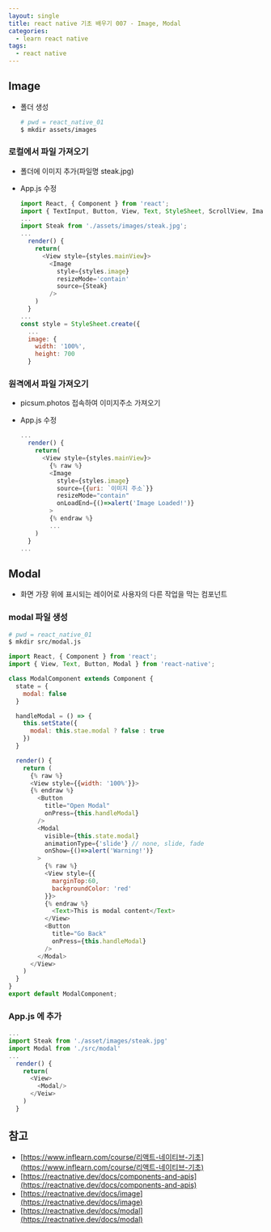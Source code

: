```yaml
---
layout: single
title: react native 기초 배우기 007 - Image, Modal
categories: 
  - learn react native
tags:
  - react native
---
```


## Image

- 폴더 생성

  ~~~bash
  # pwd = react_native_01
  $ mkdir assets/images
  ~~~

### 로컬에서 파일 가져오기

- 폴더에 이미지 추가(파일명 steak.jpg)

- App.js 수정

  ~~~javascript
  import React, { Component } from 'react';
  import { TextInput, Button, View, Text, StyleSheet, ScrollView, Image } from 'react-native';
  ...
  import Steak from './assets/images/steak.jpg';
  ...
    render() {
      return(
        <View style={styles.mainView}>
          <Image
            style={styles.image}
            resizeMode='contain'
            source={Steak}
          />
      )
    }
  ...
  const style = StyleSheet.create({
    ...
    image: {
      width: '100%',
      height: 700
    }
  ~~~

### 원격에서 파일 가져오기

- picsum.photos 접속하여 이미지주소 가져오기

- App.js 수정

  ~~~javascript
  ...
    render() {
      return(
        <View style={styles.mainView}>
          {% raw %}
          <Image
            style={styles.image}
            source={{uri: `이미지 주소`}}
            resizeMode="contain"
            onLoadEnd={()=>alert('Image Loaded!')}
          >
          {% endraw %}
          ...
      )
    }
  ...
  ~~~

## Modal

- 화면 가장 위에 표시되는 레이어로 사용자의 다른 작업을 막는 컴포넌트

### modal 파일 생성

~~~bash
# pwd = react_native_01
$ mkdir src/modal.js
~~~

~~~javascript
import React, { Component } from 'react';
import { View, Text, Button, Modal } from 'react-native';

class ModalComponent extends Component {
  state = {
    modal: false
  }

  handleModal = () => {
    this.setState({
      modal: this.stae.modal ? false : true
    })
  }

  render() {
    return (
      {% raw %}
      <View style={{width: '100%'}}>
      {% endraw %}
        <Button
          title="Open Modal"
          onPress={this.handleModal}
        />
        <Modal
          visible={this.state.modal}
          animationType={'slide'} // none, slide, fade
          onShow={()=>alert('Warning!')}
        > 
          {% raw %}
          <View style={{
            marginTop:60,
            backgroundColor: 'red'
          }}>
          {% endraw %}
            <Text>This is modal content</Text>
          </View>
          <Button
            title="Go Back"
            onPress={this.handleModal}
          />
        </Modal>
      </View>
    )
  }
}
export default ModalComponent;
~~~

### App.js 에 추가

~~~javascript
...
import Steak from './asset/images/steak.jpg'
import Modal from './src/modal'
...
  render() {
    return(
      <View>
        <Modal/>
      </Veiw>
    )
  }
~~~

## 참고
- [https://www.inflearn.com/course/리액트-네이티브-기초](https://www.inflearn.com/course/리액트-네이티브-기초)
- [https://reactnative.dev/docs/components-and-apis](https://reactnative.dev/docs/components-and-apis)
- [https://reactnative.dev/docs/image](https://reactnative.dev/docs/image)
- [https://reactnative.dev/docs/modal](https://reactnative.dev/docs/modal)
